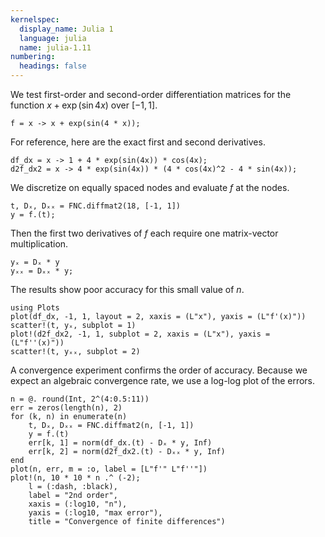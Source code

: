 ```yaml
---
kernelspec:
  display_name: Julia 1
  language: julia
  name: julia-1.11
numbering:
  headings: false
---
```

We test first-order and second-order differentiation matrices for the function $x + \exp(\sin 4x)$ over $[-1,1]$.

```{code-cell}
f = x -> x + exp(sin(4 * x));
```

For reference, here are the exact first and second derivatives.

```{code-cell}
df_dx = x -> 1 + 4 * exp(sin(4x)) * cos(4x);
d2f_dx2 = x -> 4 * exp(sin(4x)) * (4 * cos(4x)^2 - 4 * sin(4x));
```

We discretize on equally spaced nodes and evaluate $f$ at the nodes.

```{code-cell}
t, Dₓ, Dₓₓ = FNC.diffmat2(18, [-1, 1])
y = f.(t);
```

Then the first two derivatives of $f$ each require one matrix-vector multiplication.

```{code-cell}
yₓ = Dₓ * y
yₓₓ = Dₓₓ * y;
```

The results show poor accuracy for this small value of $n$.

```{code-cell}
using Plots
plot(df_dx, -1, 1, layout = 2, xaxis = (L"x"), yaxis = (L"f'(x)"))
scatter!(t, yₓ, subplot = 1)
plot!(d2f_dx2, -1, 1, subplot = 2, xaxis = (L"x"), yaxis = (L"f''(x)"))
scatter!(t, yₓₓ, subplot = 2)
```

A convergence experiment confirms the order of accuracy. Because we expect an algebraic convergence rate, we use a log-log plot of the errors.

```{code-cell}
n = @. round(Int, 2^(4:0.5:11))
err = zeros(length(n), 2)
for (k, n) in enumerate(n)
    t, Dₓ, Dₓₓ = FNC.diffmat2(n, [-1, 1])
    y = f.(t)
    err[k, 1] = norm(df_dx.(t) - Dₓ * y, Inf)
    err[k, 2] = norm(d2f_dx2.(t) - Dₓₓ * y, Inf)
end
plot(n, err, m = :o, label = [L"f'" L"f''"])
plot!(n, 10 * 10 * n .^ (-2);
    l = (:dash, :black),
    label = "2nd order",
    xaxis = (:log10, "n"),
    yaxis = (:log10, "max error"),
    title = "Convergence of finite differences")
```
